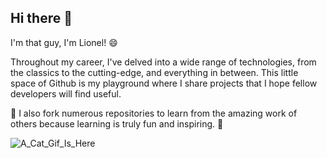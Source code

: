 ## Hi there 👋

I'm that guy, I'm Lionel! 😄 

Throughout my career, I've delved into a wide range of technologies, from the classics to the cutting-edge, and everything in between. This little space of Github is my playground where I share projects that I hope fellow developers will find useful. 

🔭 I also fork numerous repositories to learn from the amazing work of others because learning is truly fun and inspiring. 🌱

<!--
**thatguylionel/thatguylionel** is a ✨ _special_ ✨ repository because its `README.md` (this file) appears on your GitHub profile.

Here are some ideas to get you started:

- 🔭 I’m currently working on ...
- 🌱 I’m currently learning ...
- 👯 I’m looking to collaborate on ...
- 🤔 I’m looking for help with ...
- 💬 Ask me about ...
- 📫 How to reach me: ...
- 😄 Pronouns: ...
- ⚡ Fun fact: ...
-->
![A_Cat_Gif_Is_Here](https://i.giphy.com/media/v1.Y2lkPTc5MGI3NjExNjEwNXM1bDFxeWV4YnU3NDhwdm9oaXVyNDhvdzl5aGtrb2Z6eHJ6ZCZlcD12MV9pbnRlcm5hbF9naWZfYnlfaWQmY3Q9Zw/xFkgeu7dhfgqqxJqmj/giphy.gif)
